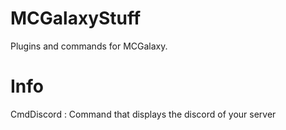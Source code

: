 # MCGalaxyStuff
Plugins and commands for MCGalaxy.

# Info
CmdDiscord : Command that displays the discord of your server  

